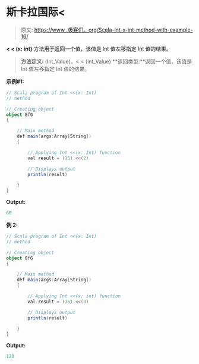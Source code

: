 # 斯卡拉国际<

> 原文: [https://www .极客们。org/Scala-int-x-int-method-with-example-16/](https://www.geeksforgeeks.org/scala-int-x-int-method-with-example-16/)

**< < (x: int)** 方法用于返回一个值，该值是 Int 值左移指定 Int 值的结果。

> **方法定义:** (Int_Value)。< < (int_Value)
> **返回类型:**返回一个值，该值是 Int 值左移指定 Int 值的结果。

**示例#1:**

```scala
// Scala program of Int <<(x: Int)
// method

// Creating object
object GfG
{ 

    // Main method
    def main(args:Array[String])
    {

        // Applying Int <<(x: Int) function
        val result = (15).<<(2)

        // Displays output
        println(result)

    }
} 
```

**Output:**

```scala
60

```

**例 2:**

```scala
// Scala program of Int <<(x: Int)
// method

// Creating object
object GfG
{ 

    // Main method
    def main(args:Array[String])
    {

        // Applying Int <<(x: int) function
        val result = (15).<<(3)

        // Displays output
        println(result)

    }
} 
```

**Output:**

```scala
120

```